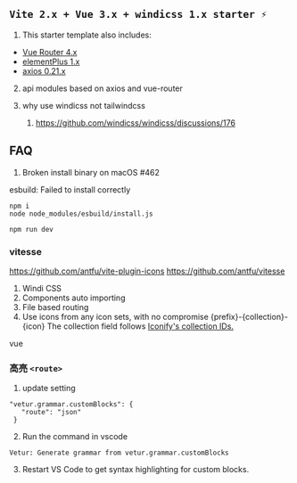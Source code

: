 ## `Vite 2.x + Vue 3.x + windicss 1.x starter ⚡`

1. This starter template also includes:

- [Vue Router 4.x](https://github.com/vuejs/vue-router-next)
- [elementPlus 1.x](https://github.com/element-plus/element-plus)
- [axios 0.21.x](https://github.com/axios/axios)

2. api modules based on axios and vue-router

3. why use windicss not tailwindcss 
   1. https://github.com/windicss/windicss/discussions/176

## FAQ

1. Broken install binary on macOS #462

esbuild: Failed to install correctly

```shell
npm i
node node_modules/esbuild/install.js

npm run dev
```

### vitesse
https://github.com/antfu/vite-plugin-icons
https://github.com/antfu/vitesse

1.  Windi CSS 
2. Components auto importing
3. File based routing
4. Use icons from any icon sets, with no compromise
  {prefix}-{collection}-{icon}
  The collection field follows [Iconify's collection IDs.](https://iconify.design/icon-sets/)

vue
<!-- Use the new <script setup> style -->


### 高亮 `<route>`

1. update setting

 ```
 "vetur.grammar.customBlocks": {
    "route": "json"
  }
```

 2. Run the command in vscode

 `Vetur: Generate grammar from vetur.grammar.customBlocks`

 3. Restart VS Code to get syntax highlighting for custom blocks.